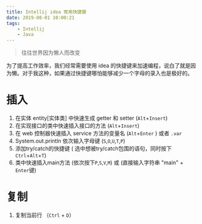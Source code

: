```yaml
---
title: Intellij idea 常用快捷键
date: 2019-08-01 10:00:21
tags: 
    - Intellij
    - Java
---
```


> 往往世界因为懒人而改变

为了提高工作效率，我们经常需要使用 idea 的快捷键来加速编程，说白了就是因为懒。对于我这种，如果通过快捷键哪怕能够减少一个字母的录入也是极好的。

<!-- more -->

# 插入

1. 在实体 entity[实体类] 中快速生成 getter 和 setter  (`Alt`+`Insert`)
2. 在实现接口的类中快速插入接口的方法  (`Alt`+`Insert`)
3. 在 web 控制器快速插入 service 方法的变量名 (`Alt`+`Enter` ) 或者 `.var`
4. System.out.println 依次输入字母键 (`S`,`O`,`U`,`T`,`P`)
5. 添加try/catch的快捷键 ( 选中想被try/catch包围的语句，同时按下 `Ctrl`+`Alt`+`T`)
6. 类中快速插入main方法 (依次按下`P`,`S`,`V`,`M`) 或 (直接输入字符串 "main" + `Enter`键)


# 复制
1. 复制当前行  （`Ctrl` + `D`）

